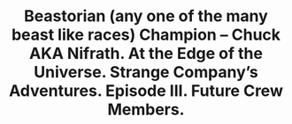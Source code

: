 ---
layout: product
title: "Beastorian (any one of the many beast like races) Champion – Chuck AKA Nifrath. At the Edge of the Universe. Strange Company’s Adventures. Episode III. Future Crew Members.                                                                                                      "
price: "1300" 
desc: "1/24 Figura"
img_path: "/assets/img/MBLTD24057.webp"
brand: "MasterBox"
available: false
special_offer: false
new: false
soon: false
cat: "010000"
subcat: "015300"
subsubcat: "0N/A"
sifra: "MBLTD24057"
popular: false
---